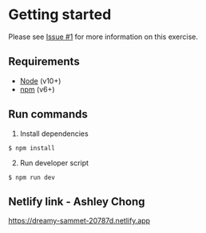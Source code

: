 # Getting started

Please see [Issue #1](https://github.com/mozilla/privacy-security-student-worker-project/issues/1) for more information on this exercise. 

## Requirements

- [Node](https://nodejs.org/en/blog/release/v10.20.1/) (v10+)
- [npm](https://docs.npmjs.com/cli/v6/commands/npm-install) (v6+)

## Run commands

1. Install dependencies 

```
$ npm install
```

2. Run developer script

```
$ npm run dev
```

## Netlify link - Ashley Chong

https://dreamy-sammet-20787d.netlify.app
